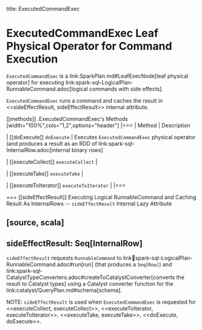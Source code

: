 title: ExecutedCommandExec

# ExecutedCommandExec Leaf Physical Operator for Command Execution

`ExecutedCommandExec` is a link:SparkPlan.md#LeafExecNode[leaf physical operator] for executing link:spark-sql-LogicalPlan-RunnableCommand.adoc[logical commands with side effects].

`ExecutedCommandExec` runs a command and caches the result in <<sideEffectResult, sideEffectResult>> internal attribute.

[[methods]]
.ExecutedCommandExec's Methods
[width="100%",cols="1,2",options="header"]
|===
| Method
| Description

| [[doExecute]] `doExecute`
| Executes `ExecutedCommandExec` physical operator (and produces a result as an RDD of link:spark-sql-InternalRow.adoc[internal binary rows]

| [[executeCollect]] `executeCollect`
|

| [[executeTake]] `executeTake`
|

| [[executeToIterator]] `executeToIterator`
|
|===

=== [[sideEffectResult]] Executing Logical RunnableCommand and Caching Result As InternalRows -- `sideEffectResult` Internal Lazy Attribute

[source, scala]
----
sideEffectResult: Seq[InternalRow]
----

`sideEffectResult` requests `RunnableCommand` to link:link:spark-sql-LogicalPlan-RunnableCommand.adoc#run[run] (that produces a `Seq[Row]`) and link:spark-sql-CatalystTypeConverters.adoc#createToCatalystConverter[converts the result to Catalyst types] using a Catalyst converter function for the link:catalyst/QueryPlan.md#schema[schema].

NOTE: `sideEffectResult` is used when `ExecutedCommandExec` is requested for <<executeCollect, executeCollect>>, <<executeToIterator, executeToIterator>>, <<executeTake, executeTake>>, <<doExecute, doExecute>>.
